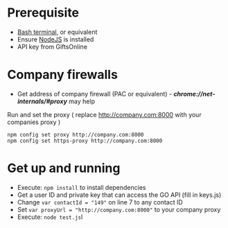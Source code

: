 # Prerequisite
* [Bash terminal](https://gitforwindows.org/), or equivalent 
* Ensure [NodeJS](https://nodejs.org/en/) is installed
* API key from GiftsOnline
# Company firewalls
* Get address of company firewall (PAC or equivalent) - ***chrome://net-internals/#proxy*** may help

Run and set the proxy  ( replace http://company.com:8000 with your companies proxy )
```
npm config set proxy http://company.com:8000
npm config set https-proxy http://company.com:8000
```
# Get up and running
- Execute: `npm install` to install dependencies
- Get a user ID and private key that can access the GO API (fill in keys.js)
- Change ```var contactId = "149"``` on line 7 to any contact ID
- Set ```var proxyUrl = "http://company.com:8000"``` to your company proxy
- Execute: `node test.js`l


